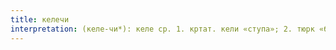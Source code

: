 ```yaml
---
title: келечи
interpretation: (келе-чи*): келе ср. 1. кртат. кели «ступа»; 2. тюрк «бычок (теленок)»; 3. ср. РПН келичи, келлече
---
```

